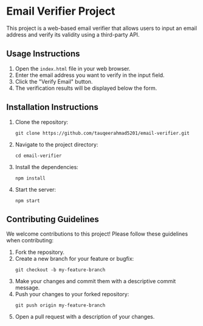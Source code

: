 # Email Verifier Project

This project is a web-based email verifier that allows users to input an email address and verify its validity using a third-party API.

## Usage Instructions

1. Open the `index.html` file in your web browser.
2. Enter the email address you want to verify in the input field.
3. Click the "Verify Email" button.
4. The verification results will be displayed below the form.

## Installation Instructions

1. Clone the repository:
   ```
   git clone https://github.com/tauqeerahmad5201/email-verifier.git
   ```
2. Navigate to the project directory:
   ```
   cd email-verifier
   ```
3. Install the dependencies:
   ```
   npm install
   ```
4. Start the server:
   ```
   npm start
   ```

## Contributing Guidelines

We welcome contributions to this project! Please follow these guidelines when contributing:

1. Fork the repository.
2. Create a new branch for your feature or bugfix:
   ```
   git checkout -b my-feature-branch
   ```
3. Make your changes and commit them with a descriptive commit message.
4. Push your changes to your forked repository:
   ```
   git push origin my-feature-branch
   ```
5. Open a pull request with a description of your changes.